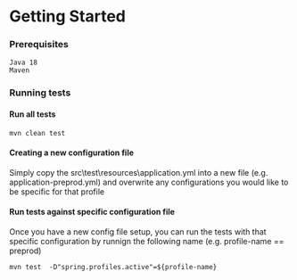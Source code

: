 # Getting Started

### Prerequisites
    Java 18
    Maven

### Running tests
#### Run all tests
    mvn clean test

#### Creating a new configuration file
Simply copy the src\test\resources\application.yml into a new file (e.g. application-preprod.yml) and overwrite any configurations you would like to be specific for that profile

#### Run tests against specific configuration file
Once you have a new config file setup, you can run the tests with that specific configuration by runnign the following name (e.g. profile-name == preprod)
 
    mvn test  -D"spring.profiles.active"=${profile-name}
